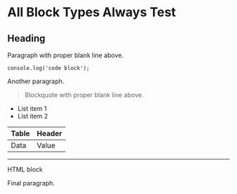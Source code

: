 # All Block Types Always Test

## Heading

Paragraph with proper blank line above.

```code
console.log('code block');
```

Another paragraph.

> Blockquote with proper blank line above.

- List item 1
- List item 2

| Table | Header |
|-------|--------|
| Data  | Value  |

---

<div>HTML block</div>

Final paragraph.

[link]: https://example.com

[^footnote]: Footnote definition with proper blank lines.

    Second paragraph in footnote.

    Third paragraph in footnote.